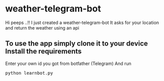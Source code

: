 # weather-telegram-bot


Hi peeps ..!!
I just created a weather-telegram-bot
It asks for your location and return the weather using an api

To use the app simply clone it to your device
Install the requirements
----------------------------------------------------------------------
Enter your own id you got from botfather (Telegram)
And run 
<pre>python learnbot.py</pre>
